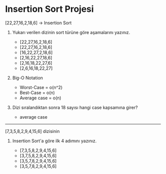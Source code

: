 # Insertion Sort Projesi

[22,27,16,2,18,6] -> Insertion Sort

1. Yukarı verilen dizinin sort türüne göre aşamalarını yazınız. 
    - [22,27,16,2,18,6]
    - [22,27,16,2,18,6]
    - [16,22,27,2,18,6]
    - [2,16,22,27,18,6]
    - [2,16,18,22,27,6]
    - [2,6,16,18,22,27] 

2. Big-O Notation
    - Worst-Case = o(n^2)
    - Best-Case = o(n)
    - Average case = o(n)

3. Dizi sıralandıktan sonra 18 sayısı hangi case kapsamına girer?
    - average case

---

[7,3,5,8,2,9,4,15,6] dizisinin

1.  Insertion Sort'a göre ilk 4 adımını yazınız.

    - [7,3,5,8,2,9,4,15,6]
    - [3,7,5,8,2,9,4,15,6]
    - [3,5,7,8,2,9,4,15,6]
    - [3,5,7,8,2,9,4,15,6]